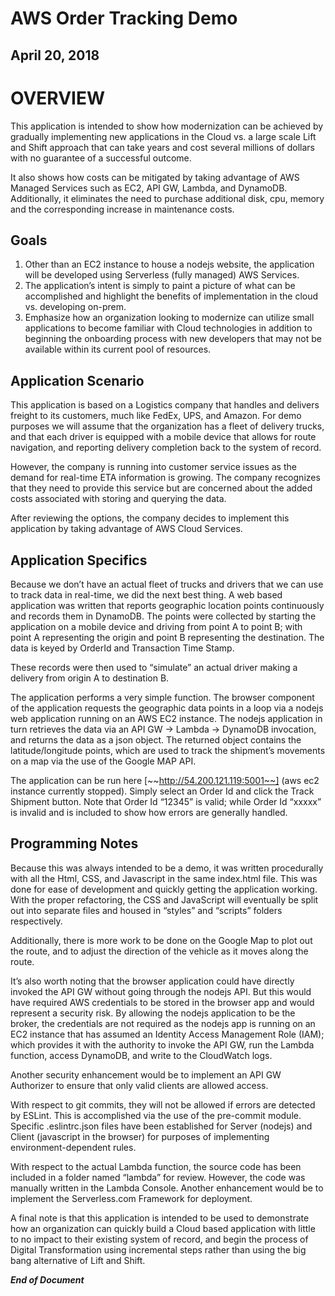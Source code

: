 # AWS Order Tracking Demo

## **April 20, 2018**

# OVERVIEW

This application is intended to show how modernization can be achieved by gradually implementing new applications in the Cloud vs. a large scale Lift and Shift approach that can take years and cost several millions of dollars with no guarantee of a successful outcome.

It also shows how costs can be mitigated by taking advantage of AWS Managed Services such as EC2, API GW, Lambda, and DynamoDB. Additionally, it eliminates the need to purchase additional disk, cpu, memory and the corresponding increase in maintenance costs.


## Goals



1. Other than an EC2 instance to house a nodejs website, the application will be developed using Serverless (fully managed) AWS Services. 
2. The application’s intent is simply to paint a picture of what can be accomplished and highlight the benefits of implementation in the cloud vs. developing on-prem.
3. Emphasize how an organization looking to modernize can utilize small applications to become familiar with Cloud technologies in addition to beginning the onboarding process with new developers that may not be available within its current pool of resources.


## Application Scenario

This application is based on a Logistics company that handles and delivers freight to its customers, much like FedEx, UPS, and Amazon. For demo purposes we will assume that the organization has a fleet of delivery trucks, and that each driver is equipped with a mobile device that allows for route navigation, and reporting delivery completion back to the system of record. 

However, the company is running into customer service issues as the demand for real-time ETA information is growing. The company recognizes that they need to provide this service but are concerned about the added costs associated with storing and querying the data. 

After reviewing the options, the company decides to implement this application by taking advantage of AWS Cloud Services.


## Application Specifics

Because we don’t have an actual fleet of trucks and drivers that we can use to track data in real-time, we did the next best thing. A web based application was written that reports geographic location points continuously and records them in DynamoDB. The points were collected by starting the application on a mobile device and driving from point A to point B; with point A representing the origin and point B representing the destination. The data is keyed by OrderId and Transaction Time Stamp.

These records were then used to “simulate” an actual driver making a delivery from origin A to destination B. 

The application performs a very simple function. The browser component of the application requests the geographic data points in a loop via a nodejs web application running on an AWS EC2 instance. The nodejs application in turn retrieves the data via an API GW → Lambda → DynamoDB invocation, and returns the data as a json object. The returned object contains the latitude/longitude points, which are used to track the shipment’s movements on a map via the use of the Google MAP API.

The application can be run here [~~http://54.200.121.119:5001~~] (aws ec2 instance currently stopped). Simply select an Order Id and click the Track Shipment button. Note that Order Id “12345” is valid; while Order Id “xxxxx” is invalid and is included to show how errors are generally handled. 


## Programming Notes

Because this was always intended to be a demo, it was written procedurally with all the Html, CSS, and Javascript in the same index.html file. This was done for ease of development and quickly getting the application working. With the proper refactoring, the CSS and JavaScript will eventually be split out into separate files and housed in “styles” and “scripts” folders respectively. 

Additionally, there is more work to be done on the Google Map to plot out the route, and to adjust the direction of the vehicle as it moves along the route.

It’s also worth noting that the browser application could have directly invoked the API GW without going through the nodejs API. But this would have required AWS credentials to be stored in the browser app and would represent a security risk. By allowing the nodejs application to be the broker, the credentials are not required as the nodejs app is running on an EC2 instance that has assumed an Identity Access Management Role (IAM); which provides it with the authority to invoke the API GW, run the Lambda function, access DynamoDB, and write to the CloudWatch logs. 

Another security enhancement would be to implement an API GW Authorizer to ensure that only valid clients are allowed access. 

With respect to git commits, they will not be allowed if errors are detected by ESLint. This is accomplished via the use of the pre-commit module. Specific .eslintrc.json files have been established for Server (nodejs) and Client (javascript in the browser) for purposes of implementing environment-dependent rules.

With respect to the actual Lambda function, the source code has been included in a folder named “lambda” for review. However, the code was manually written in the Lambda Console. Another enhancement would be to implement the Serverless.com Framework for deployment. 

A final note is that this application is intended to be used to demonstrate how an organization can quickly build a Cloud based application with little to no impact to their existing system of record, and begin the process of Digital Transformation using incremental steps rather than using the big bang alternative of Lift and Shift.

**_End of Document_**
